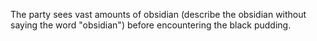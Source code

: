 The party sees vast amounts of obsidian (describe the obsidian without saying the word "obsidian") before encountering the black pudding.